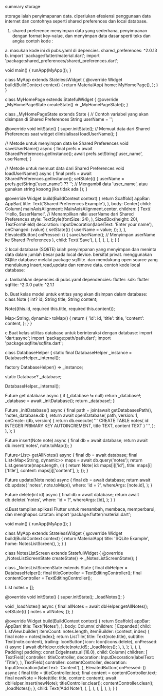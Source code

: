 summary storage

storage
ialah penyimapanan data.
diperlukan efesiensi penggunaan data internet dan contohnya seperti shared preferences dan local database.

1.  shared preference
    menyimpan data yang sederhana, penyimpanan dengan format key-value, dan menyimpan data dasar sperti teks dan angka
    contoh kode :

a. masukan kode ini di pubs.yaml di depencies.
        shared_preferences: ^2.0.13
b. 
import 'package:flutter/material.dart';
import 'package:shared_preferences/shared_preferences.dart';

void main() {
  runApp(MyApp());
}

class MyApp extends StatelessWidget {
  @override
  Widget build(BuildContext context) {
    return MaterialApp(
      home: MyHomePage(),
    );
  }
}

class MyHomePage extends StatefulWidget {
  @override
  _MyHomePageState createState() => _MyHomePageState();
}

class _MyHomePageState extends State<MyHomePage> {
  // Contoh variabel yang akan disimpan di Shared Preferences
  String userName = '';

  @override
  void initState() {
    super.initState();
    // Memuat data dari Shared Preferences saat widget diinisialisasi
    loadUserName();
  }

  // Metode untuk menyimpan data ke Shared Preferences
  void saveUserName() async {
    final prefs = await SharedPreferences.getInstance();
    await prefs.setString('user_name', userName);
  }

  // Metode untuk memuat data dari Shared Preferences
  void loadUserName() async {
    final prefs = await SharedPreferences.getInstance();
    setState(() {
      userName = prefs.getString('user_name') ?? ''; // Mengambil data 'user_name', atau gunakan string kosong jika tidak ada
    });
  }

  @override
  Widget build(BuildContext context) {
    return Scaffold(
      appBar: AppBar(
        title: Text('Shared Preferences Example'),
      ),
      body: Center(
        child: Column(
          mainAxisAlignment: MainAxisAlignment.center,
          children: <Widget>[
            Text(
              'Hello, $userName!', // Menampilkan nilai userName dari Shared Preferences
              style: TextStyle(fontSize: 24),
            ),
            SizedBox(height: 20),
            TextFormField(
              decoration: InputDecoration(labelText: 'Enter your name'),
              onChanged: (value) {
                setState(() {
                  userName = value;
                });
              },
            ),
            ElevatedButton(
              onPressed: () {
                saveUserName(); // Menyimpan userName ke Shared Preferences
              },
              child: Text('Save'),
            ),
          ],
        ),
      ),
    );
  }
}



2  local database (SQliTE)
 ialah penyimpanan yang menyimpan dan meninta data dalam jumlah besar pada local device. bersifat privat. menggunakan SQlite database melalui package sqlflite. dan mendukung open source yang mendukung insert,read,update dan remove data.
 contoh kode local database:
 
a. tambahkan depencies di pubs.yaml
 dependencies:
  flutter:
    sdk: flutter
  sqflite: ^2.0.0
  path: ^2.1.1

b. Buat kelas model untuk entitas yang akan disimpan dalam database:
class Note {
  int? id;
  String title;
  String content;

  Note({this.id, required this.title, required this.content});

  Map<String, dynamic> toMap() {
    return {
      'id': id,
      'title': title,
      'content': content,
    };
  }
}

c.Buat kelas utilitas database untuk berinteraksi dengan database:
import 'dart:async';
import 'package:path/path.dart';
import 'package:sqflite/sqflite.dart';

class DatabaseHelper {
  static final DatabaseHelper _instance = DatabaseHelper._internal();

  factory DatabaseHelper() => _instance;

  static Database? _database;

  DatabaseHelper._internal();

  Future<Database> get database async {
    if (_database != null) return _database!;
    _database = await _initDatabase();
    return _database!;
  }

  Future<Database> _initDatabase() async {
    final path = join(await getDatabasesPath(), 'notes_database.db');
    return await openDatabase(
      path,
      version: 1,
      onCreate: (db, version) {
        return db.execute(
          '''
          CREATE TABLE notes(
            id INTEGER PRIMARY KEY AUTOINCREMENT,
            title TEXT,
            content TEXT
          )
          ''',
        );
      },
    );
  }

  Future<int> insert(Note note) async {
    final db = await database;
    return await db.insert('notes', note.toMap());
  }

  Future<List<Note>> getAllNotes() async {
    final db = await database;
    final List<Map<String, dynamic>> maps = await db.query('notes');
    return List.generate(maps.length, (i) {
      return Note(
        id: maps[i]['id'],
        title: maps[i]['title'],
        content: maps[i]['content'],
      );
    });
  }

  Future<int> update(Note note) async {
    final db = await database;
    return await db.update(
      'notes',
      note.toMap(),
      where: 'id = ?',
      whereArgs: [note.id],
    );
  }

  Future<int> delete(int id) async {
    final db = await database;
    return await db.delete(
      'notes',
      where: 'id = ?',
      whereArgs: [id],
    );
  }
}

d.Buat tampilan aplikasi Flutter untuk menambah, membaca, memperbarui, dan menghapus catatan:
import 'package:flutter/material.dart';

void main() {
  runApp(MyApp());
}

class MyApp extends StatelessWidget {
  @override
  Widget build(BuildContext context) {
    return MaterialApp(
      title: 'SQLite Example',
      home: NotesListScreen(),
    );
  }
}

class NotesListScreen extends StatefulWidget {
  @override
  _NotesListScreenState createState() => _NotesListScreenState();
}

class _NotesListScreenState extends State<NotesListScreen> {
  final dbHelper = DatabaseHelper();
  final titleController = TextEditingController();
  final contentController = TextEditingController();

  List<Note> notes = [];

  @override
  void initState() {
    super.initState();
    _loadNotes();
  }

  void _loadNotes() async {
    final allNotes = await dbHelper.getAllNotes();
    setState(() {
      notes = allNotes;
    });
  }

  @override
  Widget build(BuildContext context) {
    return Scaffold(
      appBar: AppBar(
        title: Text('Notes'),
      ),
      body: Column(
        children: [
          Expanded(
            child: ListView.builder(
              itemCount: notes.length,
              itemBuilder: (context, index) {
                final note = notes[index];
                return ListTile(
                  title: Text(note.title),
                  subtitle: Text(note.content),
                  trailing: IconButton(
                    icon: Icon(Icons.delete),
                    onPressed: () async {
                      await dbHelper.delete(note.id!);
                      _loadNotes();
                    },
                  ),
                );
              },
            ),
          ),
          Padding(
            padding: const EdgeInsets.all(16.0),
            child: Column(
              children: [
                TextField(
                  controller: titleController,
                  decoration: InputDecoration(labelText: 'Title'),
                ),
                TextField(
                  controller: contentController,
                  decoration: InputDecoration(labelText: 'Content'),
                ),
                ElevatedButton(
                  onPressed: () async {
                    final title = titleController.text;
                    final content = contentController.text;
                    final newNote = Note(title: title, content: content);
                    await dbHelper.insert(newNote);
                    titleController.clear();
                    contentController.clear();
                    _loadNotes();
                  },
                  child: Text('Add Note'),
                ),
              ],
            ),
          ),
        ],
      ),
    );
  }
}


